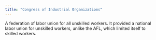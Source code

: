 ```yaml
---
title: "Congress of Industrial Organizations"
---
```

A federation of labor union for all unskilled workers. It provided a national labor union for unskilled workers, unlike the AFL, which limited itself to skilled workers.


